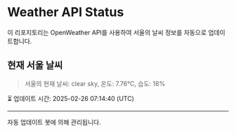 
# Weather API Status

이 리포지토리는 OpenWeather API를 사용하여 서울의 날씨 정보를 자동으로 업데이트합니다.

## 현재 서울 날씨
> 서울의 현재 날씨: clear sky, 온도: 7.76°C, 습도: 18%

⏳ 업데이트 시간: 2025-02-26 07:14:40 (UTC)

---
자동 업데이트 봇에 의해 관리됩니다.
